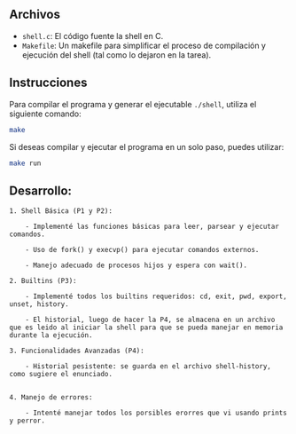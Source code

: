 ## Archivos

- `shell.c`: El código fuente la shell en C.
- `Makefile`: Un makefile para simplificar el proceso de compilación y ejecución del shell (tal como lo dejaron en la tarea).

## Instrucciones

Para compilar el programa y generar el ejecutable `./shell`, utiliza el siguiente comando:

```bash
make
```

Si deseas compilar y ejecutar el programa en un solo paso, puedes utilizar:

```bash
make run
```

## Desarrollo:


    1. Shell Básica (P1 y P2):

        - Implementé las funciones básicas para leer, parsear y ejecutar comandos.

        - Uso de fork() y execvp() para ejecutar comandos externos.

        - Manejo adecuado de procesos hijos y espera con wait().

    2. Builtins (P3):

        - Implementé todos los builtins requeridos: cd, exit, pwd, export, unset, history.

        - El historial, luego de hacer la P4, se almacena en un archivo que es leido al iniciar la shell para que se pueda manejar en memoria durante la ejecución.

    3. Funcionalidades Avanzadas (P4):

        - Historial pesistente: se guarda en el archivo shell-history, como sugiere el enunciado.

       
    4. Manejo de errores:

        - Intenté manejar todos los porsibles erorres que vi usando prints y perror. 
